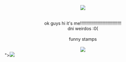   <div align="center"><img src="https://tenor.com/en-GB/view/using-the-computer-kyle-broflovski-south-park-the-big-fix-s25e2-gif-24844600.gif"<size=150></div><br>
  <br><div align="center">ok guys hi it's me!!!!!!!!!!!!!!!!!!!!!!!!!!!!!!!!!</div>
<div align="center">dni weirdos :0(</div><br>
<div align="center">funny stamps</div><br>
  <div align="center"><img src="https://tenor.com/en-GB/view/stamp-cat-nyan-cat-gif-2297471861059414301.gif"></div>"><img src="https://tenor.com/en-GB/view/inanimate-insanity-paintbrush-paintbrush-inanimate-insanity-stamp-stamps-gif-315189088209512874.gif">
